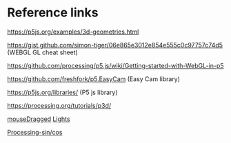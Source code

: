 # Reference links

https://p5js.org/examples/3d-geometries.html

https://gist.github.com/simon-tiger/06e865e3012e854e555c0c97757c74d5 (WEBGL GL cheat sheet)

https://github.com/processing/p5.js/wiki/Getting-started-with-WebGL-in-p5

https://github.com/freshfork/p5.EasyCam (Easy Cam library)

https://p5js.org/libraries/ (P5 js library)

https://processing.org/tutorials/p3d/

[mouseDragged](https://p5js.org/reference/#/p5/mouseDragged)  [Lights](https://p5js.org/examples/3d-multiple-lights.html)

[Processing-sin/cos](http://learningprocessing.com/exercises/chp13/exercise-13-05-spiral)
